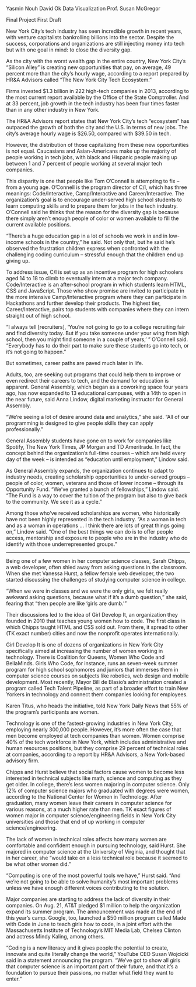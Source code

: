Yasmin Nouh
David Ok
Data Visualization 
Prof. Susan McGregor 

Final Project
First Draft

New York City’s tech industry has seen incredible growth in recent years, with venture capitalists bankrolling billions into the sector. Despite the success, corporations and organizations are still injecting money into tech but with one goal in mind: to close the diversity gap.

As the city with the worst wealth gap in the entire country, New York City’s “Silicon Alley” is creating new opportunities that pay, on average, 49 percent more than the city’s hourly wage, according to a report prepared by HR&A Advisors called “The New York City Tech Ecosystem.”

Firms invested $1.3 billion in 222 high-tech companies in 2013, according to the most current report available by the Office of the State Comptroller. And at 33 percent, job growth in the tech industry has been four times faster than in any other industry in New York.

The HR&A Advisors report states that New York City’s tech “ecosystem” has outpaced the growth of both the city and the U.S. in terms of new jobs. The city’s average hourly wage is $26.50, compared with $39.50 in tech. 

However, the distribution of those capitalizing from these new opportunities is not equal. Caucasians and Asian-Americans make up the majority of people working in tech jobs, with black and Hispanic people making up between 1 and 7 percent of people working at several major tech companies.

This disparity is one that people like Tom O’Connell is attempting to fix – from a young age. O’Connell is the program director of C/I, which has three meanings: Code/Interactive, Camp/Interactive and Career/Interactive. The organization’s goal is to encourage under-served high school students to learn computing skills and to prepare them for jobs in the tech industry.
O’Connell said he thinks that the reason for the diversity gap is because there simply aren’t enough people of color or women available to fill the current available positions.

“There’s a huge education gap in a lot of schools we work in and in low-income schools in the country,” he said. 
Not only that, but he said he’s observed the frustration children express when confronted with the challenging coding curriculum – stressful enough that the children end up giving up.

To address issue, C/I is set up as an incentive program for high schoolers aged 14 to 18 to climb to eventually intern at a major tech company. Code/Interactive is an after-school program in which students learn HTML, CSS and JavaScript. Those who show promise are invited to participate in the more intensive Camp/Interactive program where they can participate in Hackathons and further develop their products. The highest tier, Career/Interactive, pairs top students with companies where they can intern straight out of high school.

“I always tell [recruiters], ‘You’re not going to go to a college recruiting fair and find diversity today. But if you take someone under your wing from high school, then you might find someone in a couple of years,’ ” O’Connell said. “Everybody has to do their part to make sure these students go into tech, or it’s not going to happen.” 

But sometimes, career paths are paved much later in life.

Adults, too, are seeking out programs that could help them to improve or even redirect their careers to tech, and the demand for education is apparent. General Assembly, which began as a coworking space four years ago, has now expanded to 13 educational campuses, with a 14th to open in the near future, said Anna Lindow, digital marketing instructor for General Assembly.

“We’re seeing a lot of desire around data and analytics,” she said. “All of our programming is designed to give people skills they can apply professionally.”

General Assembly students have gone on to work for companies like Spotify, The New York Times, JP Morgan and TD Ameritrade.
In fact, the concept behind the organization’s full-time courses – which are held every day of the week – is intended as “education until employment,” Lindow said.

As General Assembly expands, the organization continues to adapt to industry needs, creating scholarship opportunities to under-served groups – people of color, women, veterans and those of lower income – through its Opportunity Fund.
“We’ve granted a bunch of fellowships,” Lindow said. “The Fund is a way to cover the tuition of the program but also to give back to the community. We see it as a cycle.”

Among those who’ve received scholarships are women, who historically have not been highly represented in the tech industry.
“As a woman in tech and as a woman in operations … I think there are lots of great things going on,” Lindow said. “One of the best things we can do is to offer people access, mentorship and exposure to people who are in the industry who do identify with those underrepresented groups.”

-----------

Being one of a few women in her computer science classes, Sarah Chipps, a web developer, often shied away from asking questions in the classroom. When she met Vanessa Hurst, a fellow female web developer, the two started discussing the challenges of studying computer science in college. 

“When we were in classes and we were the only girls, we felt really awkward asking questions, because what if it’s a dumb question,” she said, fearing that “then people are like ‘girls are dumb.’” 

Their discussions led to the idea of Girl Develop It, an organization they founded in 2010 that teaches young women how to code. The first class in which Chipps taught HTML and CSS sold out. From there, it spread to other (TK exact number) cities and now the nonprofit operates internationally. 

Girl Develop It is one of dozens of organizations in New York City specifically aimed at increasing the number of women working in technology. There is Coalition for Queens, Women Who Code and BellaMinds. Girls Who Code, for instance, runs an seven-week summer program for high school sophomores and juniors that immerses them in computer science courses on subjects like robotics, web design and mobile development. Most recently, Mayor Bill de Blasio’s administration created a program called Tech Talent Pipeline, as part of a broader effort to train New Yorkers in technology and connect them companies looking for employees. 

Karen Titus, who heads the initiative, told New York Daily News that 55% of the program’s participants are women. 

Technology is one of the fastest-growing industries in New York City, employing nearly 300,000 people. However, it’s more often the case that men become employed at tech companies than women. Women comprise 40% of the tech workforce in New York, which includes administrative and human resources positions, but they comprise 29 percent of technical roles at companies, according to a report by HR&A Advisors, a New York-based advisory firm. 

Chipps and Hurst believe that social factors cause women to become less interested in technical subjects like math, science and computing as they get older. In college, there’s less women majoring in computer science. Only 12% of computer science majors who graduated with degrees were women, according to the National Center for Women in Technology. After graduation, many women leave their careers in computer science for various reasons, at a much higher rate than men. TK exact figures of women major in computer science/engineering fields in New York City universities and those that end of up working in computer science/engineering. 

The lack of women in technical roles affects how many women are comfortable and confident enough in pursuing technology, said Hurst. She majored in computer science at the University of Virginia, and thought that in her career, she “would take on a less technical role because it seemed to be what other women did.” 

“Computing is one of the most powerful tools we have,” Hurst said. “And we’re not going to be able to solve humanity’s most important problems unless we have enough different voices contributing to the solution. 

Major companies are starting to address the lack of diversity in their companies. On Aug. 21, AT&T pledged $1 million to help the organization expand its summer program. The announcement was made at the end of this year’s camp. Google, too, launched a $50 million program called Made with Code in June to teach girls how to code, in a joint effort with the Massachusetts Institute of Technology’s MIT Media Lab, Chelsea Clinton and actress Mindy Kaling, among others.

“Coding is a new literacy and it gives people the potential to create, innovate and quite literally change the world,” YouTube CEO Susan Wojcicki said in a statement announcing the program. “We’ve got to show all girls that computer science is an important part of their future, and that it’s a foundation to pursue their passions, no matter what field they want to enter.”

